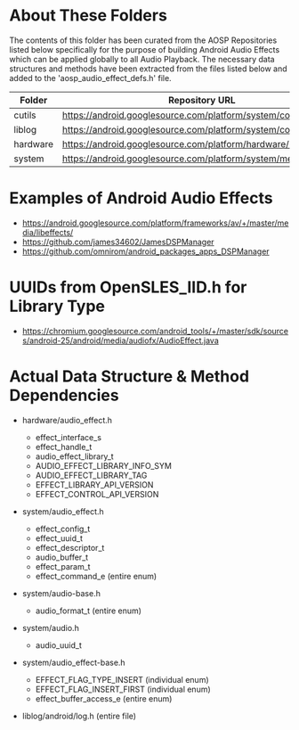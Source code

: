 # About These Folders
The contents of this folder has been curated from the AOSP Repositories listed below specifically for the purpose of building Android Audio Effects which can be applied globally to all Audio Playback.  The necessary data structures and methods have been extracted from the files listed below and added to the 'aosp_audio_effect_defs.h' file.

| Folder   | Repository URL                                                  | Original Repo Path         |
|----------|-----------------------------------------------------------------|----------------------------|
| cutils   | https://android.googlesource.com/platform/system/core/          | .\libcutils\include\cutils |
| liblog   | https://android.googlesource.com/platform/system/core/          | .\liblog                   |
| hardware | https://android.googlesource.com/platform/hardware/libhardware/ | .\include\hardware         |
| system   | https://android.googlesource.com/platform/system/media/         | .\audio\include\system     |

# Examples of Android Audio Effects
 - https://android.googlesource.com/platform/frameworks/av/+/master/media/libeffects/
 - https://github.com/james34602/JamesDSPManager
 - https://github.com/omnirom/android_packages_apps_DSPManager

# UUIDs from OpenSLES_IID.h for Library Type
 - https://chromium.googlesource.com/android_tools/+/master/sdk/sources/android-25/android/media/audiofx/AudioEffect.java

# Actual Data Structure & Method Dependencies
  - hardware/audio_effect.h
    * effect_interface_s
    * effect_handle_t
    * audio_effect_library_t
    * AUDIO_EFFECT_LIBRARY_INFO_SYM
    * AUDIO_EFFECT_LIBRARY_TAG
    * EFFECT_LIBRARY_API_VERSION
    * EFFECT_CONTROL_API_VERSION

  - system/audio_effect.h
    * effect_config_t
    * effect_uuid_t
    * effect_descriptor_t
    * audio_buffer_t
    * effect_param_t
    * effect_command_e (entire enum)

  - system/audio-base.h
    * audio_format_t (entire enum)

  - system/audio.h
    * audio_uuid_t

  - system/audio_effect-base.h
    * EFFECT_FLAG_TYPE_INSERT (individual enum)
    * EFFECT_FLAG_INSERT_FIRST (individual enum)
    * effect_buffer_access_e (entire enum)

  - liblog/android/log.h (entire file)
